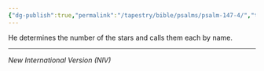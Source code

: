```yaml
---
{"dg-publish":true,"permalink":"/tapestry/bible/psalms/psalm-147-4/","title":"Psalm 147:4","hide":true,"tags":["bible-verse","bible-verse"],"dgHomeLink":true,"dgShowLocalGraph":true,"dgEnableSearch":true}
---
```


He determines the number of the stars and calls them each by name.

---
*New International Version (NIV)*